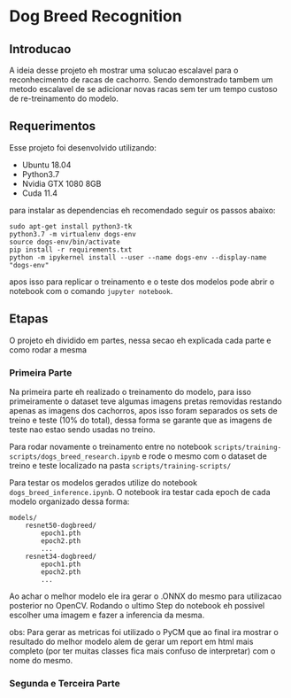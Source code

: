 # Dog Breed Recognition

## Introducao

A ideia desse projeto eh mostrar uma solucao escalavel para o reconhecimento de racas de cachorro. Sendo demonstrado tambem um metodo escalavel de se adicionar novas racas sem ter um tempo custoso de re-treinamento do modelo.

## Requerimentos

Esse projeto foi desenvolvido utilizando:

- Ubuntu 18.04
- Python3.7
- Nvidia GTX 1080 8GB
- Cuda 11.4

para instalar as dependencias eh recomendado seguir os passos abaixo:

```
sudo apt-get install python3-tk
python3.7 -m virtualenv dogs-env
source dogs-env/bin/activate
pip install -r requirements.txt
python -m ipykernel install --user --name dogs-env --display-name "dogs-env"
```

apos isso para replicar o treinamento e o teste dos modelos pode abrir o notebook 
com o comando `jupyter notebook`.

## Etapas

O projeto eh dividido em partes, nessa secao eh explicada cada parte e como rodar a mesma

### Primeira Parte

Na primeira parte eh realizado o treinamento do modelo, para isso primeiramente o dataset teve algumas imagens pretas removidas
restando apenas as imagens dos cachorros, apos isso foram separados os sets de treino e teste (10% do total), dessa forma se garante que as imagens
de teste nao estao sendo usadas no treino.

Para rodar novamente o treinamento entre no notebook `scripts/training-scripts/dogs_breed_research.ipynb` e rode o mesmo com o dataset de treino e teste
localizado na pasta `scripts/training-scripts/`

Para testar os modelos gerados utilize do notebook `dogs_breed_inference.ipynb`. O notebook ira testar cada epoch de cada modelo organizado dessa forma:
```
models/
    resnet50-dogbreed/
        epoch1.pth
        epoch2.pth
        ...
    resnet34-dogbreed/
        epoch1.pth
        epoch2.pth
        ...
```

Ao achar o melhor modelo ele ira gerar o .ONNX do mesmo para utilizacao posterior no OpenCV. Rodando o ultimo Step do notebook eh possivel escolher uma imagem e fazer a inferencia da mesma.

obs: Para gerar as metricas foi utilizado o PyCM que ao final ira mostrar o resultado do melhor modelo alem de gerar um report em html mais completo (por ter muitas classes fica mais confuso de interpretar) com o nome do mesmo.

### Segunda e Terceira Parte